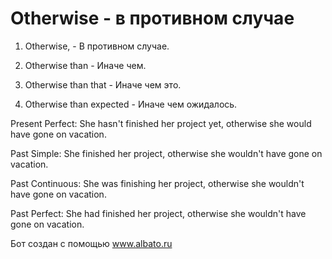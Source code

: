 # Otherwise - в противном случае

1. Otherwise, - В противном случае.

2. Otherwise than - Иначе чем.

3. Otherwise than that - Иначе чем это.

4. Otherwise than expected - Иначе чем ожидалось.

Present Perfect: She hasn't finished her project yet, otherwise she would have gone on vacation.

Past Simple: She finished her project, otherwise she wouldn't have gone on vacation.

Past Continuous: She was finishing her project, otherwise she wouldn't have gone on vacation.

Past Perfect: She had finished her project, otherwise she wouldn't have gone on vacation.

Бот создан с помощью www.albato.ru
